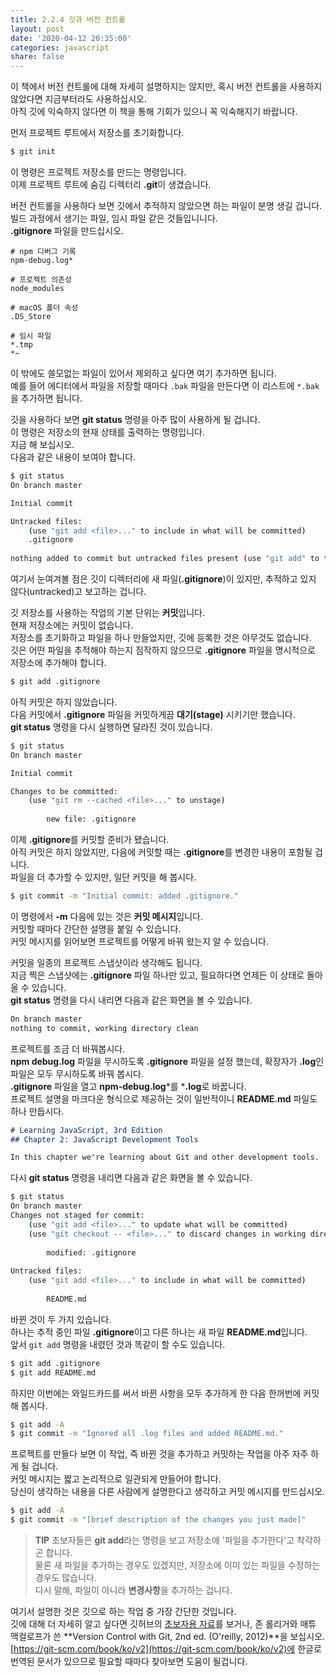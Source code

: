 ```yaml
---
title: 2.2.4 깃과 버전 컨트롤
layout: post
date: '2020-04-12 20:35:00'
categories: javascript
share: false
---
```


이 책에서 버전 컨트롤에 대해 자세히 설명하지는 않지만, 혹시 버전 컨트롤을 사용하지 않았다면 지금부터라도 사용하십시오.  
아직 깃에 익숙하지 않다면 이 책을 통해 기회가 있으니 꼭 익숙해지기 바랍니다.  

먼저 프로젝트 루트에서 저장소를 초기화합니다.

```bash
$ git init
```

이 명령은 프로젝트 저장소를 만드는 명령입니다.  
이제 프로젝트 루트에 숨김 디렉터리 **.git**이 생겼습니다.  

버전 컨트롤을 사용하다 보면 깃에서 추적하지 않았으면 하는 파일이 분명 생길 겁니다.  
빌드 과정에서 생기는 파일, 임시 파일 같은 것들입니니다.  
**.gitignore** 파일을 만드십시오.

```gitignore
# npm 디버그 기록
npm-debug.log*

# 프로젝트 의존성
node_modules

# macOS 폴더 속성
.DS_Store

# 임시 파일
*.tmp
*~
```

이 밖에도 쓸모없는 파일이 있어서 제외하고 싶다면 여기 추가하면 됩니다.  
예를 들어 에디터에서 파일을 저장할 때마다 `.bak` 파일을 만든다면 이 리스트에 `*.bak`을 추가하면 됩니다.

깃을 사용하다 보면 **git status** 명령을 아주 많이 사용하게 될 겁니다.  
이 명령은 저장소의 현재 상태를 출력하는 명령입니다.  
지금 해 보십시오.  
다음과 같은 내용이 보여야 합니다.

```bash
$ git status
On branch master

Initial commit

Untracked files:
	(use "git add <file>..." to include in what will be committed)
	.gitignore
	
nothing added to commit but untracked files present (use "git add" to track)
```

여기서 눈여겨볼 점은 깃이 디렉터리에 새 파일(**.gitignore**)이 있지만, 추적하고 있지 않다(untracked)고 보고하는 겁니다.

깃 저장소를 사용하는 작업의 기본 단위는 **커밋**입니다.  
현재 저장소에는 커밋이 없습니다.  
저장소를 초기화하고 파일을 하나 만들었지만, 깃에 등록한 것은 아무것도 없습니다.  
깃은 어떤 파일을 추적해야 하는지 짐작하지 않으므로 **.gitignore** 파일을 명시적으로 저장소에 추가해야 합니다.

```bash
$ git add .gitignore
```

아직 커밋은 하지 않았습니다.  
다음 커밋에서 **.gitignore** 파일을 커밋하게끔 **대기(stage)** 시키기만 했습니다.  
**git status** 명령을 다시 실행하면 달라진 것이 있습니다.

```bash
$ git status
On branch master

Initial commit

Changes to be committed:
	(use "git rm --cached <file>..." to unstage)
	
		new file: .gitignore
```

이제 **.gitignore**를 커밋할 준비가 됐습니다.  
아직 커밋은 하지 않았지만, 다음에 커밋할 때는 **.gitignore**를 변경한 내용이 포함될 겁니다.  
파일을 더 추가할 수 있지만, 일단 커밋을 해 봅시다.

```bash
$ git commit -m "Initial commit: added .gitignore."
```

이 명령에서 **-m** 다음에 있는 것은 **커밋 메시지**입니다.  
커밋할 때마다 간단한 설명을 붙일 수 있습니다.  
커밋 메시지를 읽어보면 프로젝트를 어떻게 바꿔 왔는지 알 수 있습니다.

커밋을 일종의 프로젝트 스냅샷이라 생각해도 됩니다.  
지금 찍은 스냅샷에는 **.gitignore** 파일 하나만 있고, 필요하다면 언제든 이 상태로 돌아올 수 있습니다.  
**git status** 명령을 다시 내리면 다음과 같은 화면을 볼 수 있습니다.

```bash
On branch master
nothing to commit, working directory clean
```

프로젝트를 조금 더 바꿔봅시다.  
**npm debug.log** 파일을 무시하도록 **.gitignore** 파일을 설정 했는데, 확장자가 **.log**인 파일은 모두 무시하도록 바꿔 봅시다.  
**.gitignore** 파일을 열고 **npm-debug.log***를 ***.log**로 바꿉니다.  
프로젝트 설명을 마크다운 형식으로 제공하는 것이 일반적이니 **README.md** 파일도 하나 만듭시다.

```markdown
# Learning JavaScript, 3rd Edition
## Chapter 2: JavaScript Development Tools

In this chapter we're learning about Git and other development tools.
```

다시 **git status** 명령을 내리면 다음과 같은 화면을 볼 수 있습니다.

```bash
$ git status
On branch master
Changes not staged for commit:
	(use "git add <file>..." to update what will be committed)
	(use "git checkout -- <file>..." to discard changes in working directory)
	
		modified: .gitignore
		
Untracked files:
	(use "git add <file>..." to include in what will be committed)
	
		README.md
```

바뀐 것이 두 가지 있습니다.  
하나는 추적 중인 파일 **.gitignore**이고 다른 하나는 새 파일 **README.md**입니다.  
앞서 `git add` 명령을 내렸던 것과 똑같이 할 수도 있습니다.


```bash
$ git add .gitignore
$ git add README.md
```

하지만 이번에는 와일드카드를 써서 바뀐 사항을 모두 추가하게 한 다음 한꺼번에 커밋해 봅시다.

```bash
$ git add -A
$ git commit -m "Ignored all .log files and added README.md."
```

프로젝트를 만들다 보면 이 작업, 즉 바뀐 것을 추가하고 커밋하는 작업을 아주 자주 하게 될 겁니다.  
커밋 메시지는 짧고 논리적으로 일관되게 만들어야 합니다.  
당신이 생각하는 내용을 다른 사람에게 설명한다고 생각하고 커밋 메시지를 만드십시오.

```bash
$ git add -A
$ git commit -m "[brief description of the changes you just made]"
```

> **TIP** 초보자들은 **git add**라는 명령을 보고 저장소에 '파일을 추가한다'고 착각하곤 합니다.  
> 물론 새 파일을 추가하는 경우도 있겠지만, 저장소에 이미 있는 파일을 수정하는 경우도 많습니다.  
> 다시 말해, 파일이 아니라 **변경사항**을 추가하는 겁니다.

여기서 설명한 것은 깃으로 하는 작업 중 가장 간단한 것입니다.  
깃에 대해 더 자세히 알고 싶다면 깃허브의 [초보자용 자료](https://try.github.io/levels/1/challenges/1)를 보거나, 존 롤리거와 매튜 맥컬로프가 쓴 **Version Control with Git, 2nd ed. (O'reilly, 2012)**을 보십시오.  
[https://git-scm.com/book/ko/v2](https://git-scm.com/book/ko/v2)에 한글로 번역된 문서가 있으므로 필요할 때마다 찾아보면 도움이 될겁니다.